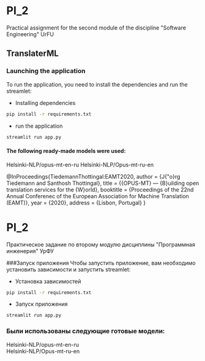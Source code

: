 # PI_2
Practical assignment for the second module of the discipline "Software Engineering" UrFU

## TranslaterML

### Launching the application

To run the application, you need to install the dependencies and run the streamlet:
 - Installing dependencies
```bash
pip install -r requirements.txt
```
 - run the application
```bash
streamlit run app.py
```
#### The following ready-made models were used:
Helsinki-NLP/opus-mt-en-ru
Helsinki-NLP/Opus-mt-ru-en

@InProceedings{TiedemannThottingal:EAMT2020,
  author = {J{\"o}rg Tiedemann and Santhosh Thottingal},
  title = {{OPUS-MT} — {B}uilding open translation services for the {W}orld},
  booktitle = {Proceedings of the 22nd Annual Conferenec of the European Association for Machine Translation (EAMT)},
  year = {2020},
  address = {Lisbon, Portugal}
 }

# PI_2
Практическое задание по второму модулю дисциплины "Программная инженерия" УрФУ

###Запуск приложения
Чтобы запустить приложение, вам необходимо установить зависимости и запустить streamlet:

 - Установка зависимостей
```bash
pip install -r requirements.txt
```
 - Запуск приложения
```bash
streamlit run app.py
```
### Были использованы следующие готовые модели:
Helsinki-NLP/opus-mt-en-ru     
Helsinki-NLP/Opus-mt-ru-en
